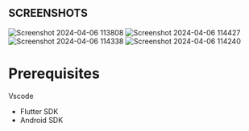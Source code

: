 
## SCREENSHOTS
<p style="float: center;">

![Screenshot 2024-04-06 113808](https://github.com/Krishnakannan638/Quiz_Android_App/assets/114296271/5b51830b-03d5-4c13-aab1-39e4e3c26719)
![Screenshot 2024-04-06 114427](https://github.com/Krishnakannan638/Quiz_Android_App/assets/114296271/4cf12d97-75bf-4dbc-94ec-63dbccc3b29e)
![Screenshot 2024-04-06 114338](https://github.com/Krishnakannan638/Quiz_Android_App/assets/114296271/13f059ad-032f-4b5f-85e4-d06df569b153)
![Screenshot 2024-04-06 114240](https://github.com/Krishnakannan638/Quiz_Android_App/assets/114296271/1e2fe404-f852-4cc4-9443-71e99769b0dc)

</p>


# Prerequisites

Vscode
* Flutter SDK
* Android SDK
